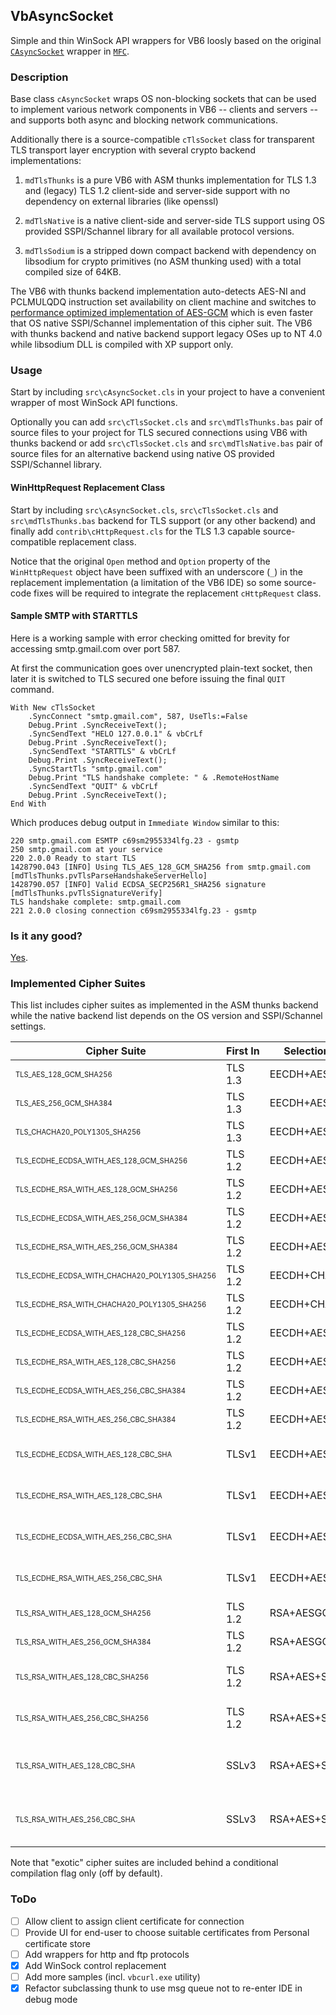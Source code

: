 ## VbAsyncSocket

Simple and thin WinSock API wrappers for VB6 loosly based on the original [`CAsyncSocket`](https://docs.microsoft.com/en-us/cpp/mfc/reference/casyncsocket-class?view=vs-2017) wrapper in [`MFC`](https://docs.microsoft.com/en-us/cpp/mfc/mfc-and-atl?view=vs-2017).

### Description

Base class `cAsyncSocket` wraps OS non-blocking sockets that can be used to implement various network components in VB6 -- clients and servers -- and supports both async and blocking network communications.

Additionally there is a source-compatible `cTlsSocket` class for transparent TLS transport layer encryption with several crypto backend implementations:

1. `mdTlsThunks` is a pure VB6 with ASM thunks implementation for TLS 1.3 and (legacy) TLS 1.2 client-side and server-side support with no dependency on external libraries (like openssl)

2. `mdTlsNative` is a native client-side and server-side TLS support using OS provided SSPI/Schannel library for all available protocol versions.

3. `mdTlsSodium` is a stripped down compact backend with dependency on libsodium for crypto primitives (no ASM thunking used) with a total compiled size of 64KB.

The VB6 with thunks backend implementation auto-detects AES-NI and PCLMULQDQ instruction set availability on client machine and switches to [performance optimized implementation of AES](https://github.com/wqweto/VbAsyncSocket/blob/4b7f4d8bc650688e2b6ad5460c997ed1df26d2e0/lib/thunks/sshaes.c#L100-L240)[-GCM](https://github.com/wqweto/VbAsyncSocket/blob/4b7f4d8bc650688e2b6ad5460c997ed1df26d2e0/lib/thunks/gf128.c#L116-L165) which is even faster that OS native SSPI/Schannel implementation of this cipher suit. The VB6 with thunks backend and native backend support legacy OSes up to NT 4.0 while libsodium DLL is compiled with XP support only.

### Usage

Start by including `src\cAsyncSocket.cls` in your project to have a convenient wrapper of most WinSock API functions.

Optionally you can add `src\cTlsSocket.cls` and `src\mdTlsThunks.bas` pair of source files to your project for TLS secured connections using VB6 with thunks backend or add `src\cTlsSocket.cls` and `src\mdTlsNative.bas` pair of source files for an alternative backend using native OS provided SSPI/Schannel library.

#### WinHttpRequest Replacement Class

Start by including `src\cAsyncSocket.cls`, `src\cTlsSocket.cls` and `src\mdTlsThunks.bas` backend for TLS support (or any other backend) and finally add `contrib\cHttpRequest.cls` for the TLS 1.3 capable source-compatible replacement class.

Notice that the original `Open` method and `Option` property of the `WinHttpRequest` object have been suffixed with an underscore (`_`) in the replacement implementation (a limitation of the VB6 IDE) so some source-code fixes will be required to integrate the replacement `cHttpRequest` class.

#### Sample SMTP with STARTTLS

Here is a working sample with error checking omitted for brevity for accessing smtp.gmail.com over port 587.

At first the communication goes over unencrypted plain-text socket, then later it is switched to TLS secured one before issuing the final `QUIT` command.

    With New cTlsSocket
        .SyncConnect "smtp.gmail.com", 587, UseTls:=False
        Debug.Print .SyncReceiveText();
        .SyncSendText "HELO 127.0.0.1" & vbCrLf
        Debug.Print .SyncReceiveText();
        .SyncSendText "STARTTLS" & vbCrLf
        Debug.Print .SyncReceiveText();
        .SyncStartTls "smtp.gmail.com"
        Debug.Print "TLS handshake complete: " & .RemoteHostName
        .SyncSendText "QUIT" & vbCrLf
        Debug.Print .SyncReceiveText();
    End With

Which produces debug output in `Immediate Window` similar to this:
    
    220 smtp.gmail.com ESMTP c69sm2955334lfg.23 - gsmtp
    250 smtp.gmail.com at your service
    220 2.0.0 Ready to start TLS
    1428790.043 [INFO] Using TLS_AES_128_GCM_SHA256 from smtp.gmail.com [mdTlsThunks.pvTlsParseHandshakeServerHello]
    1428790.057 [INFO] Valid ECDSA_SECP256R1_SHA256 signature [mdTlsThunks.pvTlsSignatureVerify]
    TLS handshake complete: smtp.gmail.com
    221 2.0.0 closing connection c69sm2955334lfg.23 - gsmtp

### Is it any good?

[Yes](https://news.ycombinator.com/item?id=3067434).

### Implemented Cipher Suites

This list includes cipher suites as implemented in the ASM thunks backend while the native backend list depends on the OS version and SSPI/Schannel settings.

Cipher Suite | First&nbsp;In | Selection String | Notes
--|--|--|--
<sub><sup>TLS_AES_128_GCM_SHA256                          </sup></sub>|TLS 1.3|EECDH+AESGCM|AEAD
<sub><sup>TLS_AES_256_GCM_SHA384                          </sup></sub>|TLS 1.3|EECDH+AESGCM|AEAD
<sub><sup>TLS_CHACHA20_POLY1305_SHA256                    </sup></sub>|TLS 1.3|EECDH+AESGCM|AEAD
<sub><sup>TLS_ECDHE_ECDSA_WITH_AES_128_GCM_SHA256         </sup></sub>|TLS 1.2|EECDH+AESGCM|AEAD
<sub><sup>TLS_ECDHE_RSA_WITH_AES_128_GCM_SHA256           </sup></sub>|TLS 1.2|EECDH+AESGCM|AEAD
<sub><sup>TLS_ECDHE_ECDSA_WITH_AES_256_GCM_SHA384         </sup></sub>|TLS 1.2|EECDH+AESGCM|AEAD
<sub><sup>TLS_ECDHE_RSA_WITH_AES_256_GCM_SHA384           </sup></sub>|TLS 1.2|EECDH+AESGCM|AEAD
<sub><sup>TLS_ECDHE_ECDSA_WITH_CHACHA20_POLY1305_SHA256   </sup></sub>|TLS 1.2|EECDH+CHACHA20|AEAD
<sub><sup>TLS_ECDHE_RSA_WITH_CHACHA20_POLY1305_SHA256     </sup></sub>|TLS 1.2|EECDH+CHACHA20|AEAD
<sub><sup>TLS_ECDHE_ECDSA_WITH_AES_128_CBC_SHA256         </sup></sub>|TLS 1.2|EECDH+AES+SHA256|Weak, Exotic
<sub><sup>TLS_ECDHE_RSA_WITH_AES_128_CBC_SHA256           </sup></sub>|TLS 1.2|EECDH+AES+SHA256|Weak, Exotic
<sub><sup>TLS_ECDHE_ECDSA_WITH_AES_256_CBC_SHA384         </sup></sub>|TLS 1.2|EECDH+AES+SHA384|Weak, Exotic
<sub><sup>TLS_ECDHE_RSA_WITH_AES_256_CBC_SHA384           </sup></sub>|TLS 1.2|EECDH+AES+SHA384|Weak, Exotic
<sub><sup>TLS_ECDHE_ECDSA_WITH_AES_128_CBC_SHA            </sup></sub>|TLSv1|EECDH+AES+SHA1|Weak, HMAC-SHA1
<sub><sup>TLS_ECDHE_RSA_WITH_AES_128_CBC_SHA              </sup></sub>|TLSv1|EECDH+AES+SHA1|Weak, HMAC-SHA1
<sub><sup>TLS_ECDHE_ECDSA_WITH_AES_256_CBC_SHA            </sup></sub>|TLSv1|EECDH+AES+SHA1|Weak, HMAC-SHA1
<sub><sup>TLS_ECDHE_RSA_WITH_AES_256_CBC_SHA              </sup></sub>|TLSv1|EECDH+AES+SHA1|Weak, HMAC-SHA1
<sub><sup>TLS_RSA_WITH_AES_128_GCM_SHA256                 </sup></sub>|TLS 1.2|RSA+AESGCM|Weak, No FS
<sub><sup>TLS_RSA_WITH_AES_256_GCM_SHA384                 </sup></sub>|TLS 1.2|RSA+AESGCM|Weak, No FS
<sub><sup>TLS_RSA_WITH_AES_128_CBC_SHA256                 </sup></sub>|TLS 1.2|RSA+AES+SHA256|Weak, No FS, Exotic
<sub><sup>TLS_RSA_WITH_AES_256_CBC_SHA256                 </sup></sub>|TLS 1.2|RSA+AES+SHA256|Weak, No FS, Exotic
<sub><sup>TLS_RSA_WITH_AES_128_CBC_SHA                    </sup></sub>|SSLv3|RSA+AES+SHA1|Weak, No FS, HMAC-SHA1
<sub><sup>TLS_RSA_WITH_AES_256_CBC_SHA                    </sup></sub>|SSLv3|RSA+AES+SHA1|Weak, No FS, HMAC-SHA1

Note that "exotic" cipher suites are included behind a conditional compilation flag only (off by default).

### ToDo

 - [ ] Allow client to assign client certificate for connection
 - [ ] Provide UI for end-user to choose suitable certificates from Personal certificate store
 - [ ] Add wrappers for http and ftp protocols
 - [x] Add WinSock control replacement
 - [ ] Add more samples (incl. `vbcurl.exe` utility)
 - [x] Refactor subclassing thunk to use msg queue not to re-enter IDE in debug mode
